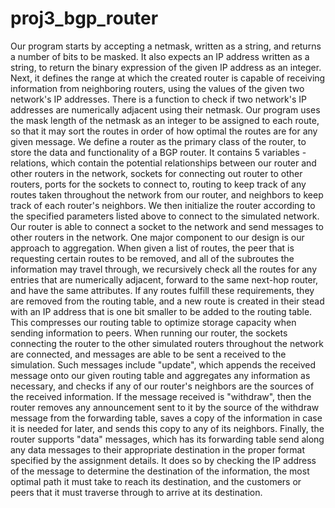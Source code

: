 # proj3_bgp_router
 
Our program starts by accepting a netmask, written as a string, and returns a number of bits to be masked. It also expects an IP address written as a string, to return the binary expression of the given IP address as an integer. Next, it defines the range at which the created router is capable of receiving information from neighboring routers, using the values of the given two network's IP addresses. There is a function to check if two network's IP addresses are numerically adjacent using their netmask. Our program uses the mask length of the netmask as an integer to be assigned to each route, so that it may sort the routes in order of how optimal the routes are for any given message.
We define a router as the primary class of the router, to store the data and functionality of a BGP router. It contains 5 variables - relations, which contain the potential relationships between our router and other routers in the network, sockets for connecting out router to other routers, ports for the sockets to connect to, routing to keep track of any routes taken throughout the network from our router, and neighbors to keep track of each router's neighbors. We then initialize the router according to the specified parameters listed above to connect to the simulated network. Our router is able to connect a socket to the network and send messages to other routers in the network. One major component to our design is our approach to aggregation. When given a list of routes, the peer that is requesting certain routes to be removed, and all of the subroutes the information may travel through, we recursively check all the routes for any entries that are numerically adjacent, forward to the same next-hop router, and have the same attributes. If any routes fulfill these requirements, they are removed from the routing table, and a new route is created in their stead with an IP address that is one bit smaller to be added to the routing table. This compresses our routing table to optimize storage capacity when sending information to peers. When running our router, the sockets connecting the router to the other simulated routers throughout the network are connected, and messages are able to be sent a received to the simulation. Such messages include "update", which appends the received message onto our given routing table and aggregates any information as necessary, and checks if any of our router's neighbors are the sources of the received information. If the message received is "withdraw", then the router removes any announcement sent to it by the source of the withdraw message from the forwarding table, saves a copy of the information in case it is needed for later, and sends this copy to any of its neighbors. Finally, the router supports "data" messages, which has its forwarding table send along any data messages to their appropriate destination in the proper format specified by the assignment details. It does so by checking the IP address of the message to determine the destination of the information, the most optimal path it must take to reach its destination, and the customers or peers that it must traverse through to arrive at its destination.
